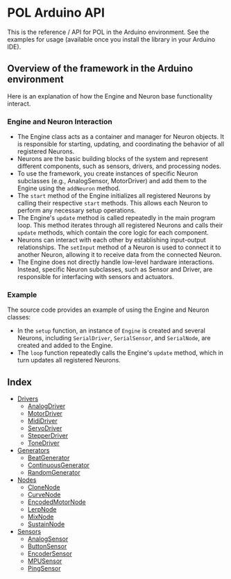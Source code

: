 # POL Arduino API

This is the reference / API for POL in the Arduino environment. See the examples for usage (available once you install the library in your Arduino IDE).

## Overview of the framework in the Arduino environment

Here is an explanation of how the Engine and Neuron base functionality interact.

### Engine and Neuron Interaction

*   The Engine class acts as a container and manager for Neuron objects. It is responsible for starting, updating, and coordinating the behavior of all registered Neurons.
*   Neurons are the basic building blocks of the system and represent different components, such as sensors, drivers, and processing nodes.
*   To use the framework, you create instances of specific Neuron subclasses (e.g., AnalogSensor, MotorDriver) and add them to the Engine using the `addNeuron` method.
*   The `start` method of the Engine initializes all registered Neurons by calling their respective `start` methods. This allows each Neuron to perform any necessary setup operations.
*   The Engine's `update` method is called repeatedly in the main program loop. This method iterates through all registered Neurons and calls their `update` methods, which contain the core logic for each component.
*   Neurons can interact with each other by establishing input-output relationships. The `setInput` method of a Neuron is used to connect it to another Neuron, allowing it to receive data from the connected Neuron.
*   The Engine does not directly handle low-level hardware interactions. Instead, specific Neuron subclasses, such as Sensor and Driver, are responsible for interfacing with sensors and actuators.

### Example

The source code provides an example of using the Engine and Neuron classes:

*   In the `setup` function, an instance of `Engine` is created and several Neurons, including `SerialDriver`, `SerialSensor`, and `SerialNode`, are created and added to the Engine.
*   The `loop` function repeatedly calls the Engine's `update` method, which in turn updates all registered Neurons.

## Index
- [Drivers](Drivers.md#drivers)
    - [AnalogDriver](Drivers.md#analogdriver)
    - [MotorDriver](Drivers.md#motordriver)
    - [MidiDriver](Drivers.md#mididriver)
    - [ServoDriver](Drivers.md#servodriver)
    - [StepperDriver](Drivers.md#stepperdriver)
    - [ToneDriver](Drivers.md#tonedriver)
- [Generators](Generators.md#generators)
    - [BeatGenerator](Generators.md#beatgenerator)
    - [ContinuousGenerator](Generators.md#continuousgenerator)
    - [RandomGenerator](Generators.md#randomgenerator)
- [Nodes](Nodes.md#nodes)
    - [CloneNode](Nodes.md#clonenode)
    - [CurveNode](Nodes.md#curvenode)
    - [EncodedMotorNode](Nodes.md#encodedmotornode)
    - [LerpNode](Nodes.md#lerpnode)
    - [MixNode](Nodes.md#mixnode)
    - [SustainNode](Nodes.md#sustainnode)
- [Sensors](Sensors.md#sensors)
    - [AnalogSensor](Sensors.md#analogsensor)
    - [ButtonSensor](Sensors.md#buttonsensor)
    - [EncoderSensor](Sensors.md#encodersensor)
    - [MPUSensor](Sensors.md#mpusensor)
    - [PingSensor](Sensors.md#pingsensor)

